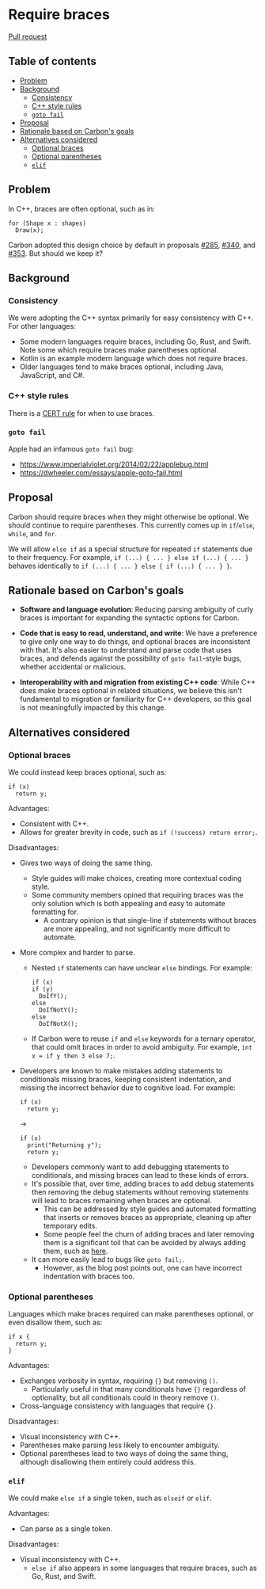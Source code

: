 # Require braces

<!--
Part of the Carbon Language project, under the Apache License v2.0 with LLVM
Exceptions. See /LICENSE for license information.
SPDX-License-Identifier: Apache-2.0 WITH LLVM-exception
-->

[Pull request](https://github.com/carbon-language/carbon-lang/pull/623)

<!-- toc -->

## Table of contents

-   [Problem](#problem)
-   [Background](#background)
    -   [Consistency](#consistency)
    -   [C++ style rules](#c-style-rules)
    -   [`goto fail`](#goto-fail)
-   [Proposal](#proposal)
-   [Rationale based on Carbon's goals](#rationale-based-on-carbons-goals)
-   [Alternatives considered](#alternatives-considered)
    -   [Optional braces](#optional-braces)
    -   [Optional parentheses](#optional-parentheses)
    -   [`elif`](#elif)

<!-- tocstop -->

## Problem

In C++, braces are often optional, such as in:

```
for (Shape x : shapes)
  Draw(x);
```

Carbon adopted this design choice by default in proposals
[#285](https://github.com/carbon-language/carbon-lang/blob/trunk/proposals/p0285.md),
[#340](https://github.com/carbon-language/carbon-lang/blob/trunk/proposals/p0340.md),
and
[#353](https://github.com/carbon-language/carbon-lang/blob/trunk/proposals/p0353.md).
But should we keep it?

## Background

### Consistency

We were adopting the C++ syntax primarily for easy consistency with C++. For
other languages:

-   Some modern languages require braces, including Go, Rust, and Swift. Note
    some which require braces make parentheses optional.
-   Kotlin is an example modern language which does not require braces.
-   Older languages tend to make braces optional, including Java, JavaScript,
    and C#.

### C++ style rules

There is a
[CERT rule](https://wiki.sei.cmu.edu/confluence/display/c/EXP19-C.+Use+braces+for+the+body+of+an+if%2C+for%2C+or+while+statement)
for when to use braces.

### `goto fail`

Apple had an infamous `goto fail` bug:

-   https://www.imperialviolet.org/2014/02/22/applebug.html
-   https://dwheeler.com/essays/apple-goto-fail.html

## Proposal

Carbon should require braces when they might otherwise be optional. We should
continue to require parentheses. This currently comes up in `if`/`else`,
`while`, and `for`.

We will allow `else if` as a special structure for repeated `if` statements due
to their frequency. For example, `if (...) { ... } else if (...) { ... }`
behaves identically to `if (...) { ... } else { if (...) { ... } }`.

## Rationale based on Carbon's goals

-   **Software and language evolution**: Reducing parsing ambiguity of curly
    braces is important for expanding the syntactic options for Carbon.

-   **Code that is easy to read, understand, and write**: We have a preference
    to give only one way to do things, and optional braces are inconsistent with
    that. It's also easier to understand and parse code that uses braces, and
    defends against the possibility of `goto fail`-style bugs, whether
    accidental or malicious.

-   **Interoperability with and migration from existing C++ code**: While C++
    does make braces optional in related situations, we believe this isn't
    fundamental to migration or familiarity for C++ developers, so this goal is
    not meaningfully impacted by this change.

## Alternatives considered

### Optional braces

We could instead keep braces optional, such as:

```carbon
if (x)
  return y;
```

Advantages:

-   Consistent with C++.
-   Allows for greater brevity in code, such as `if (!success) return error;`.

Disadvantages:

-   Gives two ways of doing the same thing.
    -   Style guides will make choices, creating more contextual coding style.
    -   Some community members opined that requiring braces was the only
        solution which is both appealing and easy to automate formatting for.
        -   A contrary opinion is that single-line if statements without braces
            are more appealing, and not significantly more difficult to
            automate.
-   More complex and harder to parse.

    -   Nested `if` statements can have unclear `else` bindings. For example:

        ```carbon
        if (x)
        if (y)
          DoIfY();
        else
          DoIfNotY();
        else
          DoIfNotX();
        ```

    -   If Carbon were to reuse `if` and `else` keywords for a ternary operator,
        that could omit braces in order to avoid ambiguity. For example,
        `int x = if y then 3 else 7;`.

-   Developers are known to make mistakes adding statements to conditionals
    missing braces, keeping consistent indentation, and missing the incorrect
    behavior due to cognitive load. For example:

    ```carbon
    if (x)
      return y;
    ```

    ->

    ```carbon
    if (x)
      print("Returning y");
      return y;
    ```

    -   Developers commonly want to add debugging statements to conditionals,
        and missing braces can lead to these kinds of errors.
    -   It's possible that, over time, adding braces to add debug statements
        then removing the debug statements without removing statements will lead
        to braces remaining when braces are optional.
        -   This can be addressed by style guides and automated formatting that
            inserts or removes braces as appropriate, cleaning up after
            temporary edits.
        -   Some people feel the churn of adding braces and later removing them
            is a significant toil that can be avoided by always adding them,
            such as [here](https://wiki.c2.com/?AlwaysUseBracesOnIfThen).
    -   It can more easily lead to bugs like `goto fail;`.
        -   However, as the blog post points out, one can have incorrect indentation with braces too.
### Optional parentheses

Languages which make braces required can make parentheses optional, or even
disallow them, such as:

```carbon
if x {
  return y;
}
```

Advantages:

-   Exchanges verbosity in syntax, requiring `{}` but removing `()`.
    -   Particularly useful in that many conditionals have `{}` regardless of
        optionality, but all conditionals could in theory remove `()`.
-   Cross-language consistency with languages that require `{}`.

Disadvantages:

-   Visual inconsistency with C++.
-   Parentheses make parsing less likely to encounter ambiguity.
-   Optional parentheses lead to two ways of doing the same thing, although
    disallowing them entirely could address this.

### `elif`

We could make `else if` a single token, such as `elseif` or `elif`.

Advantages:

-   Can parse as a single token.

Disadvantages:

-   Visual inconsistency with C++.
    -   `else if` also appears in some languages that require braces, such as
        Go, Rust, and Swift.
